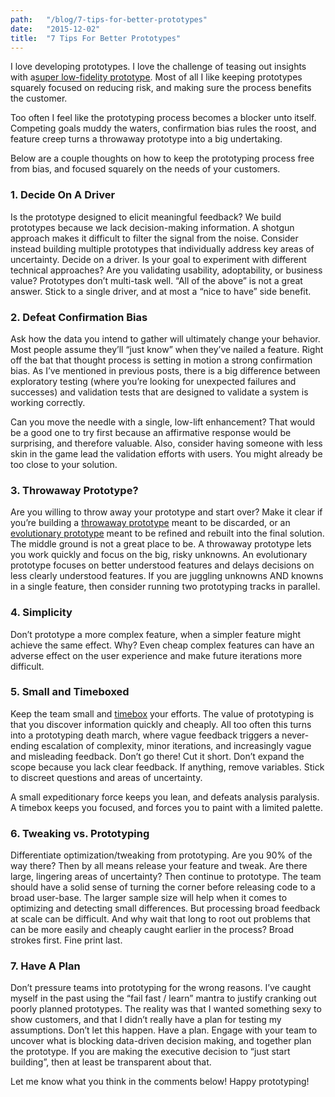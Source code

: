 ```yaml
---
path:	"/blog/7-tips-for-better-prototypes"
date:	"2015-12-02"
title:	"7 Tips For Better Prototypes"
---
```


I love developing prototypes. I love the challenge of teasing out insights with a[super low-fidelity prototype](http://www.smashingmagazine.com/2014/10/06/the-skeptics-guide-to-low-fidelity-prototyping/). Most of all I like keeping prototypes squarely focused on reducing risk, and making sure the process benefits the customer.

Too often I feel like the prototyping process becomes a blocker unto itself. Competing goals muddy the waters, confirmation bias rules the roost, and feature creep turns a throwaway prototype into a big undertaking.

Below are a couple thoughts on how to keep the prototyping process free from bias, and focused squarely on the needs of your customers.

### 1. Decide On A Driver

Is the prototype designed to elicit meaningful feedback? We build prototypes because we lack decision-making information. A shotgun approach makes it difficult to filter the signal from the noise. Consider instead building multiple prototypes that individually address key areas of uncertainty. Decide on a driver. Is your goal to experiment with different technical approaches? Are you validating usability, adoptability, or business value? Prototypes don’t multi-task well. “All of the above” is not a great answer. Stick to a single driver, and at most a “nice to have” side benefit.

### 2. Defeat Confirmation Bias

Ask how the data you intend to gather will ultimately change your behavior. Most people assume they’ll “just know” when they’ve nailed a feature. Right off the bat that thought process is setting in motion a strong confirmation bias. As I’ve mentioned in previous posts, there is a big difference between exploratory testing (where you’re looking for unexpected failures and successes) and validation tests that are designed to validate a system is working correctly.

Can you move the needle with a single, low-lift enhancement? That would be a good one to try first because an affirmative response would be surprising, and therefore valuable. Also, consider having someone with less skin in the game lead the validation efforts with users. You might already be too close to your solution.

### 3. Throwaway Prototype?

Are you willing to throw away your prototype and start over? Make it clear if you’re building a [throwaway prototype](http://blog.codinghorror.com/the-prototype-pitfall/) meant to be discarded, or an [evolutionary prototype](http://www.exforsys.com/career-center/project-management-life-cycle/the-evolutionary-prototyping-model.html) meant to be refined and rebuilt into the final solution. The middle ground is not a great place to be. A throwaway prototype lets you work quickly and focus on the big, risky unknowns. An evolutionary prototype focuses on better understood features and delays decisions on less clearly understood features. If you are juggling unknowns AND knowns in a single feature, then consider running two prototyping tracks in parallel.

### 4. Simplicity

Don’t prototype a more complex feature, when a simpler feature might achieve the same effect. Why? Even cheap complex features can have an adverse effect on the user experience and make future iterations more difficult.

### 5. Small and Timeboxed

Keep the team small and [timebox](http://www.techwell.com/2014/01/use-timeboxing-boost-your-efficiency) your efforts. The value of prototyping is that you discover information quickly and cheaply. All too often this turns into a prototyping death march, where vague feedback triggers a never-ending escalation of complexity, minor iterations, and increasingly vague and misleading feedback. Don’t go there! Cut it short. Don’t expand the scope because you lack clear feedback. If anything, remove variables. Stick to discreet questions and areas of uncertainty.

A small expeditionary force keeps you lean, and defeats analysis paralysis. A timebox keeps you focused, and forces you to paint with a limited palette.

### 6. Tweaking vs. Prototyping

Differentiate optimization/tweaking from prototyping. Are you 90% of the way there? Then by all means release your feature and tweak. Are there large, lingering areas of uncertainty? Then continue to prototype. The team should have a solid sense of turning the corner before releasing code to a broad user-base. The larger sample size will help when it comes to optimizing and detecting small differences. But processing broad feedback at scale can be difficult. And why wait that long to root out problems that can be more easily and cheaply caught earlier in the process? Broad strokes first. Fine print last.

### 7. Have A Plan

Don’t pressure teams into prototyping for the wrong reasons. I’ve caught myself in the past using the “fail fast / learn” mantra to justify cranking out poorly planned prototypes. The reality was that I wanted something sexy to show customers, and that I didn’t really have a plan for testing my assumptions. Don’t let this happen. Have a plan. Engage with your team to uncover what is blocking data-driven decision making, and together plan the prototype. If you are making the executive decision to “just start building”, then at least be transparent about that.

Let me know what you think in the comments below! Happy prototyping!

